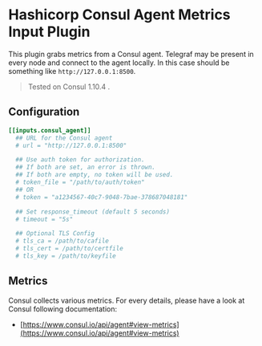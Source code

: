 # Hashicorp Consul Agent Metrics Input Plugin

This plugin grabs metrics from a Consul agent. Telegraf may be present in every node and connect to the agent locally. In this case should be something like `http://127.0.0.1:8500`.

> Tested on Consul 1.10.4 .

## Configuration

```toml
[[inputs.consul_agent]]
  ## URL for the Consul agent
  # url = "http://127.0.0.1:8500"

  ## Use auth token for authorization.
  ## If both are set, an error is thrown.
  ## If both are empty, no token will be used.
  # token_file = "/path/to/auth/token"
  ## OR
  # token = "a1234567-40c7-9048-7bae-378687048181"

  ## Set response_timeout (default 5 seconds)
  # timeout = "5s"

  ## Optional TLS Config
  # tls_ca = /path/to/cafile
  # tls_cert = /path/to/certfile
  # tls_key = /path/to/keyfile
```

## Metrics

Consul collects various metrics. For every details, please have a look at Consul following documentation:

- [https://www.consul.io/api/agent#view-metrics](https://www.consul.io/api/agent#view-metrics)
